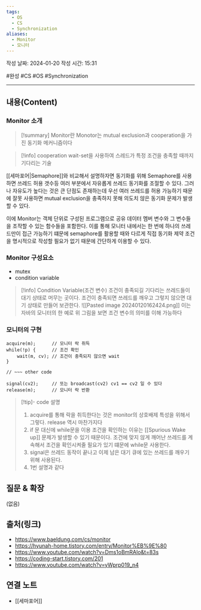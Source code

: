 ```yaml
---
tags:
  - OS
  - CS
  - Synchronization
aliases:
  - Monitor
  - 모니터
---
```

작성 날짜: 2024-01-20
작성 시간: 15:31

#완성 #CS #OS #Synchronization 

----
## 내용(Content)
### Monitor 소개
>[!summary] Monitor란
>Monotor는 mutual exclusion과 cooperation을 가진 동기화 메커니즘이다


>[!info] cooperation
>wait-set을 사용하여 스레드가 특정 조건을 충족할 때까지 기다리는 기술

[[세마포어|Semaphore]]와 비교해서 설명하자면 동기화를 위해 Semaphore를 사용하면 쓰레드 허용 갯수등 여러 부분에서 자유롭게 쓰레드 동기화를 조절할 수 있다. 그러나 자유도가 높다는 것은 큰 단점도 존재하는데 우선 여러 쓰레드를 허용 가능하기 때문에 잘못 사용하면 mutual exclusion을 충족하지 못해 의도치 않은 동기화 문제가 발생할 수 있다.

이에 Monitor는 객체 단위로 구성된 프로그램으로 공유 데이터 멤버 변수와 그 변수들을 조작할 수 있는 함수들을 포함한다. 이를 통해 모니터 내에서는 한 번에 하나의 쓰레드만이 접근 가능하기 떄문에 semaphore를 활용할 때와 다르게 직접 동기화 제약 조건을 명시적으로 작성할 필요가 없기 때문에 간단하게 이용할 수 있다.

### Monitor 구성요소
- mutex
- condition variable

>[!info] Condition Variable(조건 변수)
>조건이 충족되길 기다리는 쓰레드들이 대기 상태로 머무는 곳이다. 조건이 충족되면 쓰레드를 깨우고 그렇지 않으면 대기 상태로 만들어 보관한다.
>![[Pasted image 20240120162424.png]]
>이는 자바의 모니터의 한 예로 위 그림을 보면 조건 변수의 의미를 이해 가능하다

### 모니터의 구현
```text
acquire(m);      // 모니터 락 취득
while(!p) {      // 조건 확인
	wait(m, cv); // 조건이 충족되지 않으면 wait
}

// ~~~ other code

signal(cv2);     // 또는 broadcast(cv2) cv1 == cv2 일 수 있다
release(m);      // 모니터 락 반환
```

>[!tip]- code 설명
>1. acquire를 통해 락을 취득한다는 것은 monitor의 상호배제 특성을 위해서 그렇다. release 역시 마찬가지다
>2. if 문 대신에 while문을 이용 조건을 확인하는 이유는 [[Spurious Wake up]] 문제가 발생할 수 있기 때문이다. 조건에 맞지 않게 깨어난 쓰레드를 계속해서 조건을 확인시켜줄 필요가 있기 떄문에 while문 사용한다.
>3. signal은 쓰레드 동작이 끝나고 이제 남은 대기 큐에 있는 쓰레드를 깨우기 위해 사용된다.
>4. 1번 설명과 같다



## 질문 & 확장

(없음)

## 출처(링크)
- https://www.baeldung.com/cs/monitor
- https://hyunah-home.tistory.com/entry/Monitor%EB%9E%80
- https://www.youtube.com/watch?v=Dms1oBmRAlo&t=83s
- https://coding-start.tistory.com/201
- https://www.youtube.com/watch?v=yWprp019_n4
## 연결 노트
- [[세마포어]]










